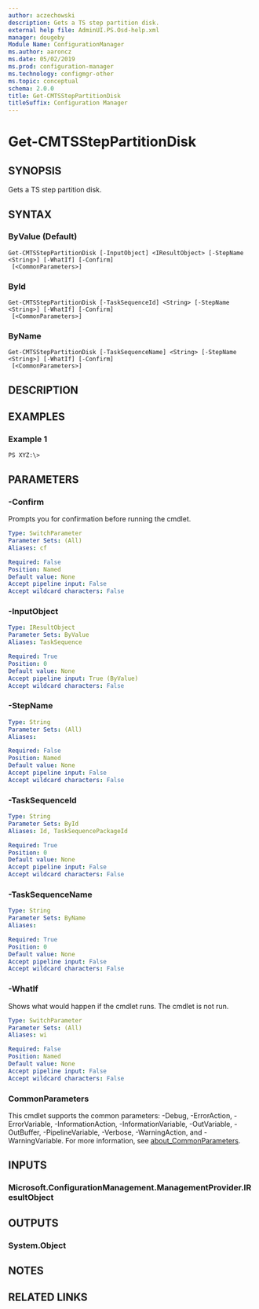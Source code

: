 ```yaml
---
author: aczechowski
description: Gets a TS step partition disk.
external help file: AdminUI.PS.Osd-help.xml
manager: dougeby
Module Name: ConfigurationManager
ms.author: aaroncz
ms.date: 05/02/2019
ms.prod: configuration-manager
ms.technology: configmgr-other
ms.topic: conceptual
schema: 2.0.0
title: Get-CMTSStepPartitionDisk
titleSuffix: Configuration Manager
---
```


# Get-CMTSStepPartitionDisk

## SYNOPSIS
Gets a TS step partition disk.

## SYNTAX

### ByValue (Default)
```
Get-CMTSStepPartitionDisk [-InputObject] <IResultObject> [-StepName <String>] [-WhatIf] [-Confirm]
 [<CommonParameters>]
```

### ById
```
Get-CMTSStepPartitionDisk [-TaskSequenceId] <String> [-StepName <String>] [-WhatIf] [-Confirm]
 [<CommonParameters>]
```

### ByName
```
Get-CMTSStepPartitionDisk [-TaskSequenceName] <String> [-StepName <String>] [-WhatIf] [-Confirm]
 [<CommonParameters>]
```

## DESCRIPTION

## EXAMPLES

### Example 1
```
PS XYZ:\>
```

## PARAMETERS

### -Confirm
Prompts you for confirmation before running the cmdlet.

```yaml
Type: SwitchParameter
Parameter Sets: (All)
Aliases: cf

Required: False
Position: Named
Default value: None
Accept pipeline input: False
Accept wildcard characters: False
```

### -InputObject
```yaml
Type: IResultObject
Parameter Sets: ByValue
Aliases: TaskSequence

Required: True
Position: 0
Default value: None
Accept pipeline input: True (ByValue)
Accept wildcard characters: False
```

### -StepName
```yaml
Type: String
Parameter Sets: (All)
Aliases:

Required: False
Position: Named
Default value: None
Accept pipeline input: False
Accept wildcard characters: False
```

### -TaskSequenceId
```yaml
Type: String
Parameter Sets: ById
Aliases: Id, TaskSequencePackageId

Required: True
Position: 0
Default value: None
Accept pipeline input: False
Accept wildcard characters: False
```

### -TaskSequenceName
```yaml
Type: String
Parameter Sets: ByName
Aliases:

Required: True
Position: 0
Default value: None
Accept pipeline input: False
Accept wildcard characters: False
```

### -WhatIf
Shows what would happen if the cmdlet runs.
The cmdlet is not run.

```yaml
Type: SwitchParameter
Parameter Sets: (All)
Aliases: wi

Required: False
Position: Named
Default value: None
Accept pipeline input: False
Accept wildcard characters: False
```

### CommonParameters
This cmdlet supports the common parameters: -Debug, -ErrorAction, -ErrorVariable, -InformationAction, -InformationVariable, -OutVariable, -OutBuffer, -PipelineVariable, -Verbose, -WarningAction, and -WarningVariable. For more information, see [about_CommonParameters](http://go.microsoft.com/fwlink/?LinkID=113216).

## INPUTS

### Microsoft.ConfigurationManagement.ManagementProvider.IResultObject

## OUTPUTS

### System.Object

## NOTES

## RELATED LINKS
